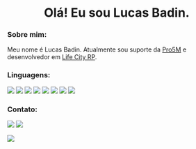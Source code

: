 <h1 align="center">Olá! Eu sou Lucas Badin.</h1>

<h3 align="left">Sobre mim:</h3>


Meu nome é Lucas Badin. Atualmente sou suporte da [Pro5M](https://pro5m-bot.com/) e desenvolvedor em [Life City RP](https://pro5m-bot.com/).

<h3 align="left">Linguagens:</h3>

<p align="left"> 
<a href="https://www.w3schools.com/css/" alt="css">
<img src="https://img.shields.io/badge/CSS3-1572B6?style=for-the-badge&logo=css3&logoColor=white"/></a>
  
<a href="https://www.w3.org/html/" alt="html">
<img src="https://img.shields.io/badge/HTML5-E34F26?style=for-the-badge&logo=html5&logoColor=white" /></a>
        
<a href="https://www.lua.org/" alt="lua">
<img src="https://img.shields.io/badge/Lua-2C2D72?style=for-the-badge&logo=lua&logoColor=white" /></a>
        
<a href="https://developer.mozilla.org/en-US/docs/Web/JavaScript" alt="javascript">
<img src="https://img.shields.io/badge/JavaScript-F7DF1E?style=for-the-badge&logo=javascript&logoColor=black" /></a>
 
<a href="https://nodejs.org" alt="nodejs">
<img src="https://img.shields.io/badge/Node.js-43853D?style=for-the-badge&logo=node.js&logoColor=white" /></a>
 
         
<a href="https://www.mysql.com/" alt="mysql">
<img src="https://img.shields.io/badge/MySQL-00000F?style=for-the-badge&logo=mysql&logoColor=white" /></a>
        
<a href="https://www.mongodb.com/" alt="mongo">
<img src="https://img.shields.io/badge/MongoDB-4EA94B?style=for-the-badge&logo=mongodb&logoColor=white" /></a>

<a href="https://www.sqlite.org/" alt="sqllite">
<img src="https://img.shields.io/badge/SQLite-07405E?style=for-the-badge&logo=sqlite&logoColor=white" /></a>
        
<h3 align="left">Contato:</h3>

<a href="https://steamcommunity.com/id/badinobrabo/" alt="steam">
<img src="https://img.shields.io/badge/Steam-000000?style=for-the-badge&logo=steam&logoColor=white" /></a>

<a href="https://www.twitch.tv/badinrp" alt="twitch">
<img src="https://img.shields.io/badge/Twitch-9146FF?style=for-the-badge&logo=twitch&logoColor=white" /></a>

<img src="https://discord.c99.nl/widget/theme-2/687043466949165088.png"/></a>
